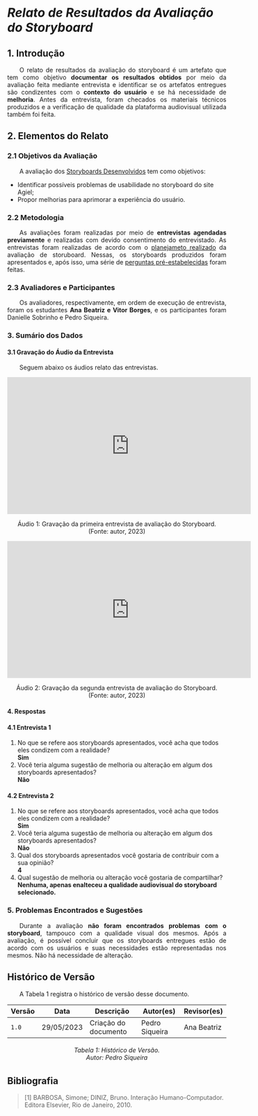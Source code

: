 # ***Relato de Resultados da Avaliação do Storyboard***
## **1. Introdução**
<p align="justify">
&emsp;&emsp;O relato de resultados da avaliação do storyboard é um artefato que tem como objetivo <b>documentar os resultados obtidos</b> por meio da avaliação feita mediante entrevista e identificar se os artefatos entregues são condizentes com o <b>contexto do usuário</b> e se há necessidade de <b>melhoria</b>. Antes da entrevista, foram checados os materiais técnicos produzidos e a verificação de qualidade da plataforma audiovisual utilizada também foi feita.
</p>

## **2. Elementos do Relato**
### **2.1 Objetivos da Avaliação**
<p align="justify">
&emsp;&emsp;A avaliação dos <a href='https://interacao-humano-computador.github.io/2023.1-Agiel/desenvolvimento/storyboard/planejamento_avaliacao_storyboard/#4-storyboards-desenvolvidos'>Storyboards Desenvolvidos</a> tem como objetivos:
<ul>
<li> Identificar possíveis problemas de usabilidade no storyboard do site Agiel;
<li> Propor melhorias para aprimorar a experiência do usuário.
</ul>
</p>

### **2.2 Metodologia**
<p align="justify">
&emsp;&emsp;As avaliações foram realizadas por meio de <b>entrevistas agendadas previamente</b> e realizadas com devido consentimento do entrevistado. As entrevistas foram realizadas de acordo com o <a href='https://interacao-humano-computador.github.io/2023.1-Agiel/desenvolvimento/storyboard/planejamento_avaliacao_storyboard/'>planejameto realizado</a> da avaliação de storuboard. Nessas, os storyboards produzidos foram apresentados e, após isso, uma série de <a href='https://interacao-humano-computador.github.io/2023.1-Agiel/desenvolvimento/storyboard/planejamento_avaliacao_storyboard/#32-e-explorar-perguntas-a-serem-respondidas'>perguntas pré-estabelecidas</a> foram feitas.
</p>

### **2.3 Avaliadores e Participantes**
<p align="justify">
&emsp;&emsp;Os avaliadores, respectivamente, em ordem de execução de entrevista, foram os estudantes <b>Ana Beatriz e Vitor Borges</b>, e os participantes foram </b>Danielle Sobrinho e Pedro Siqueira</b>.
</p>

### **3. Sumário dos Dados**
#### **3.1 Gravação do Áudio da Entrevista**
<p align="justify">
&emsp;&emsp;Seguem abaixo os áudios relato das entrevistas.
</p>

<iframe width="560" height="315" src="https://www.youtube.com/embed/iOxyRkrUfBQ" title="YouTube video player" frameborder="0" allow="accelerometer; autoplay; clipboard-write; encrypted-media; gyroscope; picture-in-picture; web-share" allowfullscreen></iframe>

<div style="text-align: center">
<p>
Áudio 1: Gravação da primeira entrevista de avaliação do Storyboard. (Fonte: autor, 2023)
</p>
</div>

<iframe width="560" height="315" src="https://www.youtube.com/embed/aLxjsN38lUg" title="YouTube video player" frameborder="0" allow="accelerometer; autoplay; clipboard-write; encrypted-media; gyroscope; picture-in-picture; web-share" allowfullscreen></iframe>

<div style="text-align: center">
<p>
Áudio 2: Gravação da segunda entrevista de avaliação do Storyboard. (Fonte: autor, 2023)
</p>
</div>

#### **4. Respostas** 

#### **4.1 Entrevista 1**
<ol>
<li> No que se refere aos storyboards apresentados, você acha que todos eles condizem com a realidade? 
    <br/> <b> Sim </b>
</li>
<li> Você teria alguma sugestão de melhoria ou alteração em algum dos storyboards apresentados?
    <br/> <b> Não </b>
</li>
</ol>

#### **4.2 Entrevista 2**

<ol>
<li> No que se refere aos storyboards apresentados, você acha que todos eles condizem com a realidade? 
    <br/> <b> Sim </b>
</li>
<li> Você teria alguma sugestão de melhoria ou alteração em algum dos storyboards apresentados?
    <br/> <b> Não </b>
</li>
<li> Qual dos storyboards apresentados você gostaria de contribuir com a sua opinião? 
    <br/> <b> 4 </b>
</li>
<li> Qual sugestão de melhoria ou alteração você gostaria de compartilhar?  
    <br/> <b> Nenhuma, apenas enalteceu a qualidade audiovisual do storyboard selecionado. </b>
</li>
</ol>

### **5. Problemas Encontrados e Sugestões**
<p align="justify">
&emsp;&emsp;Durante a avaliação <b>não foram encontrados problemas com o storyboard</b>, tampouco com a qualidade visual dos mesmos. Após a avaliação, é possível concluir que os storyboards entregues estão de acordo com os usuários e suas necessidades estão representadas nos mesmos. Não há necessidade de alteração.
</p>

## **Histórico de Versão**
<p align="justify">
&emsp;&emsp;A Tabela 1 registra o histórico de versão desse documento.
</p>

| Versão | Data  | Descrição                          | Autor(es)     |  Revisor(es)  |
| ------ | ----- | ---------------------------------- | ------------- | ------------- |
| `1.0`  | 29/05/2023 | Criação do documento | Pedro Siqueira |  Ana Beatriz  |
<h6 align = "center"> Tabela 1: Histórico de Versão.
<br> Autor: Pedro Siqueira </h6>

## **Bibliografia**

> [1] BARBOSA, Simone; DINIZ, Bruno. Interação Humano-Computador. Editora Elsevier, Rio de Janeiro, 2010.
